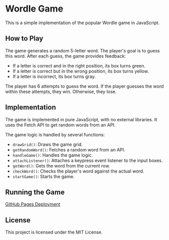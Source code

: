 # Wordle Game

This is a simple implementation of the popular Wordle game in JavaScript.

## How to Play

The game generates a random 5-letter word. The player's goal is to guess this word. After each guess, the game provides feedback:

- If a letter is correct and in the right position, its box turns green.
- If a letter is correct but in the wrong position, its box turns yellow.
- If a letter is incorrect, its box turns gray.

The player has 6 attempts to guess the word. If the player guesses the word within these attempts, they win. Otherwise, they lose.

## Implementation

The game is implemented in pure JavaScript, with no external libraries. It uses the Fetch API to get random words from an API.

The game logic is handled by several functions:

- `drawGrid()`: Draws the game grid.
- `getRandomWord()`: Fetches a random word from an API.
- `handleGame()`: Handles the game logic.
- `attachListener()`: Attaches a keypress event listener to the input boxes.
- `getWord()`: Gets the word from the current row.
- `checkWord()`: Checks the player's word against the actual word.
- `startGame()`: Starts the game.

## Running the Game

[GitHub Pages Deployment](https://naikmubashir.github.io/Wordle/)


## License

This project is licensed under the MIT License.